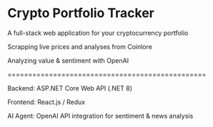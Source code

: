 # Crypto Portfolio Tracker

A full-stack web application for your cryptocurrency portfolio

Scrapping live prices and analyses from Coinlore

Analyzing value & sentiment with OpenAI

================================================

Backend: ASP.NET Core Web API (.NET 8)

Frontend: React.js / Redux

AI Agent: OpenAI API integration for sentiment & news analysis
